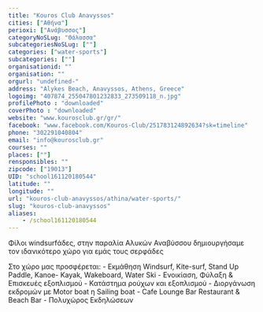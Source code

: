 ```yaml
---
title: "Kouros Club Anavyssos"
cities: ["Αθήνα"]
perioxi: ["Ανάβυσσος"]
categoryNoSLug: "Θάλασσα"
subcategoriesNoSLug: [""]
categories: ["water-sports"]
subcategories: [""]
organisationid: ""
organisation: ""
orgurl: "undefined-"
address: "Alykes Beach, Anavyssos, Athens, Greece"
logoimg: "407874_255047801232833_273509118_n.jpg"
profilePhoto : "downloaded"
coverPhoto : "downloaded"
website: "www.kourosclub.gr/gr/"
facebook: "www.facebook.com/Kouros-Club/251783124892634?sk=timeline"
phone: "302291040804"
email: "info@kourosclub.gr"
courses: ""
places: [""]
rensponsibles: ""
zipcode: ["19013"]
UID: "school161120180544"
latitude: ""
longitude: ""
url: "kouros-club-anavyssos/athina/water-sports/"
slug: "kouros-club-anavyssos"
aliases:
    - /school161120180544
---
```



Φίλοι windsurfάδες, στην παραλία Αλυκών Αναβύσσου δημιουργήσαμε τον ιδανικότερο χώρο για εμάς τους σερφάδες

Στο χώρο μας προσφέρεται: - Εκμάθηση Windsurf, Kite-surf, Stand Up Paddle, Kanoe- Kayak, Wakeboard, Water Ski - Ενοικίαση, Φύλαξη &amp; Επισκευές εξοπλισμού - Κατάστημα ρούχων και εξοπλισμού - Διοργάνωση εκδρομών με Μotor boat η Sailing boat - Cafe Lounge Βar Restaurant &amp; Beach Bar - Πολυχώρος Εκδηλώσεων
